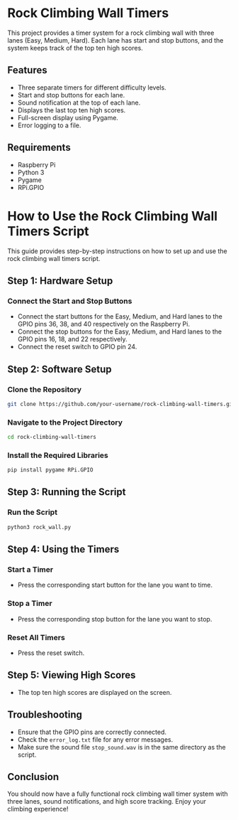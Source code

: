 
# Rock Climbing Wall Timers

This project provides a timer system for a rock climbing wall with three lanes (Easy, Medium, Hard). Each lane has start and stop buttons, and the system keeps track of the top ten high scores.

## Features

- Three separate timers for different difficulty levels.
- Start and stop buttons for each lane.
- Sound notification at the top of each lane.
- Displays the last top ten high scores.
- Full-screen display using Pygame.
- Error logging to a file.

## Requirements

- Raspberry Pi
- Python 3
- Pygame
- RPi.GPIO

# How to Use the Rock Climbing Wall Timers Script

This guide provides step-by-step instructions on how to set up and use the rock climbing wall timers script.

## Step 1: Hardware Setup

### Connect the Start and Stop Buttons
- Connect the start buttons for the Easy, Medium, and Hard lanes to the GPIO pins 36, 38, and 40 respectively on the Raspberry Pi.
- Connect the stop buttons for the Easy, Medium, and Hard lanes to the GPIO pins 16, 18, and 22 respectively.
- Connect the reset switch to GPIO pin 24.

## Step 2: Software Setup

### Clone the Repository
```bash
git clone https://github.com/your-username/rock-climbing-wall-timers.git
```

### Navigate to the Project Directory
```bash
cd rock-climbing-wall-timers
```

### Install the Required Libraries
```bash
pip install pygame RPi.GPIO
```

## Step 3: Running the Script

### Run the Script
```bash
python3 rock_wall.py
```

## Step 4: Using the Timers

### Start a Timer
- Press the corresponding start button for the lane you want to time.

### Stop a Timer
- Press the corresponding stop button for the lane you want to stop.

### Reset All Timers
- Press the reset switch.

## Step 5: Viewing High Scores

- The top ten high scores are displayed on the screen.

## Troubleshooting

- Ensure that the GPIO pins are correctly connected.
- Check the `error_log.txt` file for any error messages.
- Make sure the sound file `stop_sound.wav` is in the same directory as the script.

## Conclusion

You should now have a fully functional rock climbing wall timer system with three lanes, sound notifications, and high score tracking. Enjoy your climbing experience!





